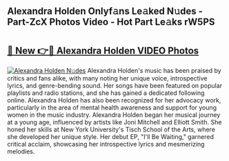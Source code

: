 ## Alexandra Holden Onlyf𝚊ns Le𝚊ked N𝚞des - Part-ZcX Photos Video - Hot Part Le𝚊ks rW5PS

# <h2><a href="http://ab33695.deff.icu/?id=Alexandra+Holden">🔗 New 👉🔴 Alexandra Holden VIDEO Photos</a></h2>

[![Alexandra Holden N𝚞des](https://i.imgur.com/rIISA9y.gif)](http://ab33695.deff.icu/?id=Alexandra+Holden)
Alexandra Holden's music has been praised by critics and fans alike, with many noting her unique voice, introspective lyrics, and genre-bending sound. Her songs have been featured on popular playlists and radio stations, and she has gained a dedicated following online. Alexandra Holden has also been recognized for her advocacy work, particularly in the area of mental health awareness and support for young women in the music industry. Alexandra Holden began her musical journey at a young age, influenced by artists like Joni Mitchell and Elliott Smith. She honed her skills at New York University's Tisch School of the Arts, where she developed her unique style. Her debut EP, "I'll Be Waiting," garnered critical acclaim, showcasing her introspective lyrics and mesmerizing melodies.
